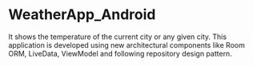 # WeatherApp_Android
It shows the temperature of the current city or any given city. This application is developed using new architectural components like Room ORM, LiveData, ViewModel and following repository design pattern.

